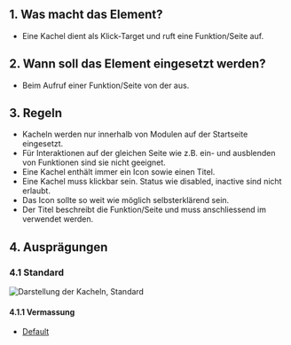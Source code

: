 ## 1. Was macht das Element?
*   Eine Kachel dient als Klick-Target und ruft eine Funktion/Seite auf.

## 2. Wann soll das Element eingesetzt werden?
*   Beim Aufruf einer Funktion/Seite von der aus.

## 3. Regeln
*   Kacheln werden nur innerhalb von Modulen auf der Startseite eingesetzt.
*   Für Interaktionen auf der gleichen Seite wie z.B. ein- und ausblenden von Funktionen sind sie nicht geeignet.
*   Eine Kachel enthält immer ein Icon sowie einen Titel.
*   Eine Kachel muss klickbar sein. Status wie disabled, inactive sind nicht erlaubt.
*   Das Icon sollte so weit wie möglich selbsterklärend sein.
*   Der Titel beschreibt die Funktion/Seite und muss anschliessend im verwendet werden.

## 4. Ausprägungen
### 4.1 Standard
![Darstellung der Kacheln, Standard](https://raw.githubusercontent.com/sbb-design-systems/sbb-design-system/master/mobile/elements/card/images/ME20_Standard.png 'class: image')


#### 4.1.1 Vermassung
*   [Default](https://sbb.invisionapp.com/d/main#/console/14051805/313167012/inspect)